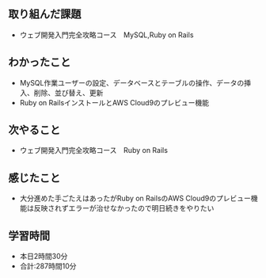 ## 取り組んだ課題
- ウェブ開発入門完全攻略コース　MySQL,Ruby on Rails
## わかったこと
- MySQL作業ユーザーの設定、データベースとテーブルの操作、データの挿入、削除、並び替え、更新
- Ruby on RailsインストールとAWS Cloud9のプレビュー機能
## 次やること
- ウェブ開発入門完全攻略コース　Ruby on Rails
## 感じたこと
- 大分進めた手ごたえはあったがRuby on RailsのAWS Cloud9のプレビュー機能は反映されずエラーが治せなかったので明日続きをやりたい
## 学習時間
- 本日2時間30分<br>
- 合計:287時間10分

